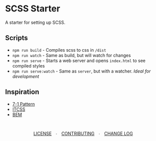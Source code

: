 # SCSS Starter

A starter for setting up SCSS.

## Scripts

* `npm run build` - Compiles scss to css in `/dist`
* `npm run watch` - Same as build, but will watch for changes
* `npm run serve` - Starts a web server and opens `index.html` to see compiled styles
* `npm run serve:watch` - Same as `server`, but with a watcher.  *Ideal for development*

## Inspiration

* [7-1 Pattern](https://sass-guidelin.es/#the-7-1-pattern)
* [ITCSS](http://itcss.io/)
* [BEM](http://getbem.com/introduction/)

<div style='text-align:center;padding:30px 0;'>
  <a style='padding-right: 10px;' href='https://github.com/sturdynut/scss-starter/blob/master/LICENSE'>LICENSE</a> ∙
  <a style='padding: 0 10px;' href='https://github.com/sturdynut/scss-starter/blob/master/CONTRIBUTING.md'>CONTRIBUTING</a> ∙
  <a style='padding-left: 10px;' href='https://github.com/sturdynut/scss-starter/blob/master/CHANGELOG.md'>CHANGE LOG</a>
</div>